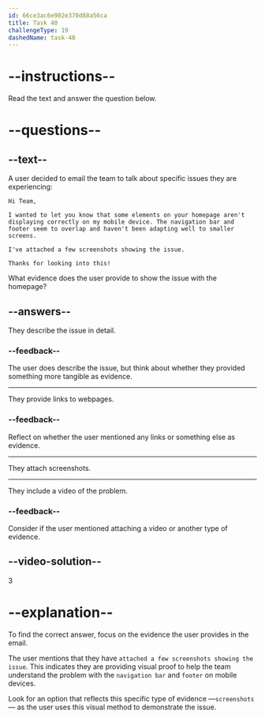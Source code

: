 ```yaml
---
id: 66ce3ac6e902e370d88a56ca
title: Task 40
challengeType: 19
dashedName: task-40
---
```

<!-- READING -->

# --instructions--

Read the text and answer the question below.

# --questions--

## --text--

A user decided to email the team to talk about specific issues they are experiencing:

`Hi Team,`

`I wanted to let you know that some elements on your homepage aren't displaying correctly on my mobile device. The navigation bar and footer seem to overlap and haven't been adapting well to smaller screens.`

`I've attached a few screenshots showing the issue.`

`Thanks for looking into this!`

What evidence does the user provide to show the issue with the homepage?

## --answers--

They describe the issue in detail.

### --feedback--

The user does describe the issue, but think about whether they provided something more tangible as evidence.

---

They provide links to webpages.

### --feedback--

Reflect on whether the user mentioned any links or something else as evidence.

---

They attach screenshots.

---

They include a video of the problem.

### --feedback--

Consider if the user mentioned attaching a video or another type of evidence.
  
## --video-solution--

3

# --explanation--

To find the correct answer, focus on the evidence the user provides in the email. 

The user mentions that they have `attached a few screenshots showing the issue`. This indicates they are providing visual proof to help the team understand the problem with the `navigation bar` and `footer` on mobile devices. 

Look for an option that reflects this specific type of evidence —`screenshots`— as the user uses this visual method to demonstrate the issue.

